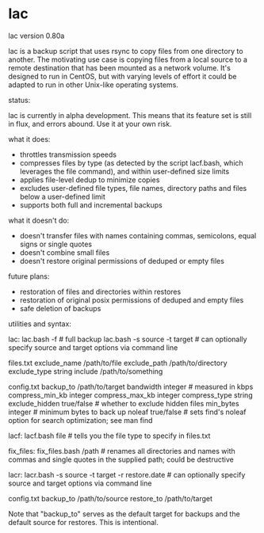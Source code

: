 # lac

lac version 0.80a

lac is a backup script that uses rsync to copy files from one directory to another.  The motivating use case is copying files from a local source to a remote destination that has been mounted as a network volume.  It's designed to run in CentOS, but with varying levels of effort it could be adapted to run in other Unix-like operating systems.

status:

lac is currently in alpha development.  This means that its feature set is still in flux, and errors abound.  Use it at your own risk.

what it does:

- throttles transmission speeds
- compresses files by type (as detected by the script lacf.bash, which leverages the file command), and within user-defined size limits
- applies file-level dedup to minimize copies
- excludes user-defined file types, file names, directory paths and files below a user-defined limit
- supports both full and incremental backups

what it doesn't do:

- doesn't transfer files with names containing commas, semicolons, equal signs or single quotes
- doesn't combine small files
- doesn't restore original permissions of deduped or empty files

future plans:

- restoration of files and directories within restores
- restoration of original posix permissions of deduped and empty files
- safe deletion of backups


utilities and syntax:

lac:
    lac.bash -f	# full backup
    lac.bash -s source -t target	# can optionally specify source and target options via command line

files.txt
    exclude_name	/path/to/file
    exclude_path	/path/to/directory
    exclude_type	string
    include		/path/to/something	
	
config.txt
    backup_to		/path/to/target
    bandwidth		integer	# measured in kbps
    compress_min_kb		integer
    compress_max_kb		integer
    compress_type		string
    exclude_hidden		true/false # whether to exclude hidden files
    min_bytes		integer	# minimum bytes to back up
    noleaf			true/false # sets find's noleaf option for search optimization; see man find
	


lacf:
    lacf.bash file	# tells you the file type to specify in files.txt

fix_files:
    fix_files.bash /path	# renames all directories and names with commas and single quotes in the supplied path; could be destructive

lacr:
    lacr.bash -s source -t target -r restore.date # can optionally specify source and target options via command line

config.txt
    backup_to		/path/to/source
    restore_to		/path/to/target

Note that "backup_to" serves as the default target for backups and the default source for restores. This is intentional.



